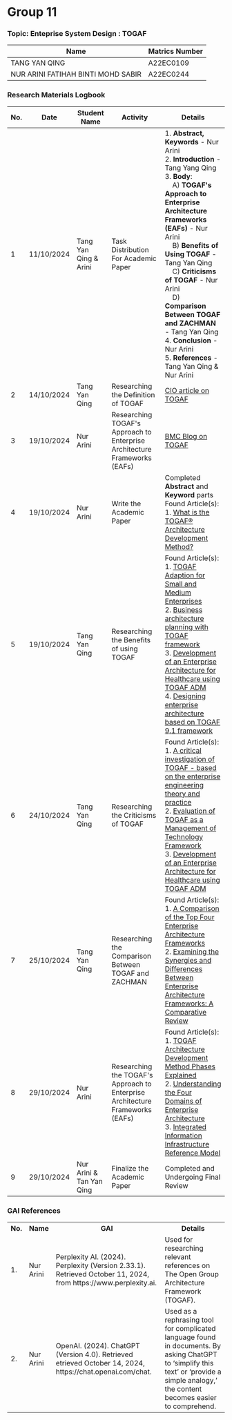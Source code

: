 # Group 11 
### Topic: Enteprise System Design : TOGAF
| Name | Matrics Number | 
|-----------------|-----------------|
| TANG YAN QING | A22EC0109  | 
| NUR ARINI FATIHAH BINTI MOHD SABIR  | A22EC0244    | 

### Research Materials Logbook
| No. | Date       | Student Name           | Activity                                          | Details                                                                                          |
| --- | ---------- | ---------------------- | ------------------------------------------------- | ------------------------------------------------------------------------------------------------ |
| 1   | 11/10/2024 | Tang Yan Qing & Arini   | Task Distribution For Academic Paper              | 1. **Abstract, Keywords** - Nur Arini<br>2. **Introduction** - Tang Yang Qing<br>3. **Body**: <br>&nbsp;&nbsp;&nbsp;&nbsp;A) **TOGAF's Approach to Enterprise Architecture Frameworks (EAFs)** - Nur Arini<br>&nbsp;&nbsp;&nbsp;&nbsp;B) **Benefits of Using TOGAF** - Tang Yan Qing<br>&nbsp;&nbsp;&nbsp;&nbsp;C) **Criticisms of TOGAF** - Nur Arini<br>&nbsp;&nbsp;&nbsp;&nbsp;D) **Comparison Between TOGAF and ZACHMAN** - Tang Yan Qing<br>4. **Conclusion** - Nur Arini<br>5. **References** - Tang Yan Qing & Nur Arini |
| 2   | 14/10/2024 | Tang Yan Qing           | Researching the Definition of TOGAF               | [CIO article on TOGAF](https://www.cio.com/article/228328/what-is-togaf-an-enterprise-architecture-methodology-for-business.html) |
| 3   | 19/10/2024 | Nur Arini               | Researching TOGAF's Approach to Enterprise Architecture Frameworks (EAFs) | [BMC Blog on TOGAF](https://www.bmc.com/blogs/togaf-open-group-architecture-framework/) |
| 4   | 19/10/2024 | Nur Arini               | Write the Academic Paper                          | Completed **Abstract** and **Keyword** parts <br> Found Article(s): <br> 1. [What is the TOGAF® Architecture Development Method?](https://www.ealearning.com/blog/what-is-the-togaf-architecture-development-method/)|
| 5   | 19/10/2024 | Tang Yan Qing           | Researching the Benefits of using TOGAF               | Found Article(s): <br> 1. [TOGAF Adaption for Small and Medium Enterprises](https://link.springer.com/chapter/10.1007/978-3-642-41687-3_12) <br> 2. [Business architecture planning with TOGAF framework](https://iopscience.iop.org/article/10.1088/1742-6596/1375/1/012056/meta) <br> 3. [Development of an Enterprise Architecture for Healthcare using TOGAF ADM](https://ijournalse.org/index.php/ESJ/article/view/514) <br> 4. [Designing enterprise architecture based on TOGAF 9.1 framework](https://iopscience.iop.org/article/10.1088/1757-899X/403/1/012065/meta) |
| 6   | 24/10/2024 | Tang Yan Qing           | Researching the Criticisms of TOGAF               | Found Article(s): <br> 1. [A critical investigation of TOGAF - based on the enterprise engineering theory and practice](https://link.springer.com/chapter/10.1007/978-3-642-21058-7_6) <br> 2. [Evaluation of TOGAF as a Management of Technology Framework](https://pure.au.dk/portal/en/publications/evaluation-of-togaf-as-a-management-of-technology-framework) <br> 3. [Development of an Enterprise Architecture for Healthcare using TOGAF ADM](https://www.researchgate.net/publication/326235331_TOGAF_Version_92_What%27s_New?enrichId=rgreq-cd7ec415908ad78936210492b463598c-XXX&enrichSource=Y292ZXJQYWdlOzMyNjIzNTMzMTtBUzo2NDU1MjY4MDI0MDc0MzNAMTUzMDkxNjk5MTQzOA%3D%3D&el=1_x_3&_esc=publicationCoverPdf) | 
| 7   | 25/10/2024 | Tang Yan Qing           | Researching the Comparison Between TOGAF and ZACHMAN               | Found Article(s): <br> 1. [A Comparison of the Top Four Enterprise Architecture Frameworks](https://www.researchgate.net/publication/353847572_A_Comparison_of_the_Top_Four_Enterprise_Architecture_Frameworks) <br> 2. [Examining the Synergies and Differences Between Enterprise Architecture Frameworks: A Comparative Review](https://repository.cuk.ac.ke/xmlui/handle/123456789/1325) | 
| 8   | 29/10/2024 | Nur Arini           | Researching the TOGAF's Approach to Enterprise Architecture Frameworks (EAFs)   | Found Article(s): <br> 1. [TOGAF Architecture Development Method Phases Explained](https://conexiam.com/togaf-adm-phases-explained/) <br> 2. [Understanding the Four Domains of Enterprise Architecture](https://www.snaplogic.com/blog/understanding-the-four-domains-of-enterprise-architecture) <br> 3. [Integrated Information Infrastructure Reference Model](https://pubs.opengroup.org/architecture/togaf8-doc/arch/chap22.html)| 
| 9   | 29/10/2024 | Nur Arini & Tan Yan Qing  | Finalize the Academic Paper   | Completed and Undergoing Final Review | 

<h3>GAI References</h3>
<table>
        <tr>
            <th>No.</th>
            <th>Name    </th>
            <th>GAI</th>
            <th>Details</th>
        </tr>
        <tr>
            <td>1. </td>
            <td>Nur Arini  </td>
            <td>Perplexity AI. (2024). Perplexity (Version 2.33.1). Retrieved October 11, 2024, from https://www.perplexity.ai.</td>
            <td>Used for researching relevant references on The Open Group Architecture Framework (TOGAF).</td>
        </tr>
  <tr>
            <td>2. </td>
            <td>Nur Arini  </td>
            <td>OpenAI. (2024). ChatGPT (Version 4.0). Retrieved etrieved October 14, 2024, https://chat.openai.com/chat.</td>
            <td>Used as a rephrasing tool for complicated language found in documents. By asking ChatGPT to ‘simplify this text’ or ‘provide a simple analogy,’ the content becomes easier to comprehend.</td>
        </tr>
</table>
